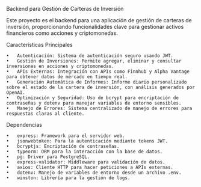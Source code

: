 Backend para Gestión de Carteras de Inversión

Este proyecto es el backend para una aplicación de gestión de carteras de inversión, proporcionando funcionalidades clave para gestionar activos financieros como acciones y criptomonedas.

Características Principales

	•	Autenticación: Sistema de autenticación seguro usando JWT.
	•	Gestión de Inversiones: Permite agregar, eliminar y consultar inversiones en acciones y criptomonedas.
	•	APIs Externas: Integración con APIs como Finnhub y Alpha Vantage para obtener datos de mercado en tiempo real.
	•	Generación Automática de Informes: Informe diario personalizado sobre el estado de la cartera de inversión, con análisis generados por OpenAI.
	•	Optimización y Seguridad: Uso de bcrypt para encriptación de contraseñas y dotenv para manejar variables de entorno sensibles.
	•	Manejo de Errores: Sistema centralizado de manejo de errores para respuestas claras al cliente.

Dependencias

	•	express: Framework para el servidor web.
	•	jsonwebtoken: Para la autenticación mediante tokens JWT.
	•	bcryptjs: Encriptación de contraseñas.
	•	typeorm: ORM para la interacción con la base de datos.
	•	pg: Driver para PostgreSQL.
	•	express-validator: Middleware para validación de datos.
	•	axios: Cliente HTTP para hacer peticiones a APIs externas.
	•	dotenv: Manejo de variables de entorno desde un archivo .env.
	•	winston: Librería para la gestión de logs.
